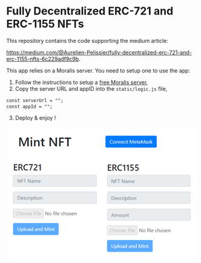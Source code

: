 # Fully Decentralized ERC-721 and ERC-1155 NFTs

This repository contains the code supporting the medium article:

https://medium.com/@Aurelien-Pelissier/fully-decentralized-erc-721-and-erc-1155-nfts-6c229adf9c9b.

This app relies on a Moralis server. You need to setup one to use the app:
   1) Follow the instructions to setup a [free Moralis server](https://docs.moralis.io/guides/build-a-simple-dapp-in-3-minutes),
   2) Copy the server URL and appID into the `static/logic.js` file,

    const serverUrl = "";
    const appId = "";
    
   3) Deploy & enjoy !

<p align="center">
  <img src="https://raw.githubusercontent.com/Aurelien-Pelissier/Medium/master/Fully%20Decentralized%20ERC-721%20and%20ERC-1155%20NFTs/Figure1.png" width=500>
</p>
